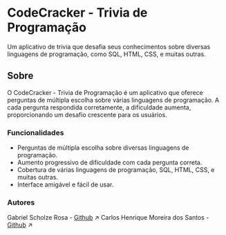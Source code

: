 # CodeCracker - Trivia de Programação

Um aplicativo de trivia que desafia seus conhecimentos sobre diversas linguagens de programação, como SQL, HTML, CSS, e muitas outras.

## Sobre

O CodeCracker - Trivia de Programação é um aplicativo que oferece perguntas de múltipla escolha sobre várias linguagens de programação. A cada pergunta respondida corretamente, a dificuldade aumenta, proporcionando um desafio crescente para os usuários.

### Funcionalidades

- Perguntas de múltipla escolha sobre diversas linguagens de programação.
- Aumento progressivo de dificuldade com cada pergunta correta.
- Cobertura de várias linguagens de programação, SQL, HTML, CSS, e muitas outras.
- Interface amigável e fácil de usar.


### Autores

Gabriel Scholze Rosa - [Github](https://github.com/gabrielscholze-r) :arrow_upper_right:
Carlos Henrique Moreira dos Santos - [Github](https://github.com/carlinhos11012) :arrow_upper_right:
